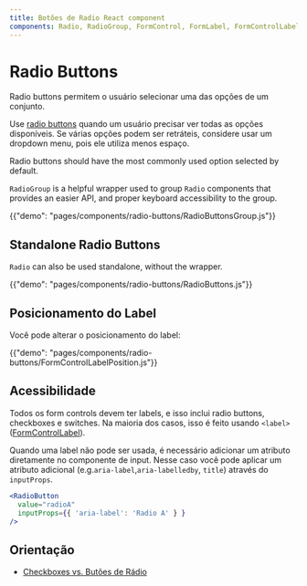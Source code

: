 ```yaml
---
title: Botões de Radio React component
components: Radio, RadioGroup, FormControl, FormLabel, FormControlLabel
---
```


# Radio Buttons

<p class="description">Radio buttons permitem o usuário selecionar uma das opções de um conjunto.</p>

Use [radio buttons](https://material.io/design/components/selection-controls.html#radio-buttons) quando um usuário precisar ver todas as opções disponíveis. Se várias opções podem ser retráteis, considere usar um dropdown menu, pois ele utiliza menos espaço.

Radio buttons should have the most commonly used option selected by default.

`RadioGroup` is a helpful wrapper used to group `Radio` components that provides an easier API, and proper keyboard accessibility to the group.

{{"demo": "pages/components/radio-buttons/RadioButtonsGroup.js"}}

## Standalone Radio Buttons

`Radio` can also be used standalone, without the wrapper.

{{"demo": "pages/components/radio-buttons/RadioButtons.js"}}

## Posicionamento do Label

Você pode alterar o posicionamento do label:

{{"demo": "pages/components/radio-buttons/FormControlLabelPosition.js"}}

## Acessibilidade

Todos os form controls devem ter labels, e isso inclui radio buttons, checkboxes e switches. Na maioria dos casos, isso é feito usando `<label>` ([FormControlLabel](/api/form-control-label/)).

Quando uma label não pode ser usada, é necessário adicionar um atributo diretamente no componente de input. Nesse caso você pode aplicar um atributo adicional (e.g.`aria-label`,`aria-labelledby`, `title`) através do `inputProps`.

```jsx
<RadioButton
  value="radioA"
  inputProps={{ 'aria-label': 'Radio A' } }
/>
```

## Orientação

- [Checkboxes vs. Butões de Rádio](https://www.nngroup.com/articles/checkboxes-vs-radio-buttons/)